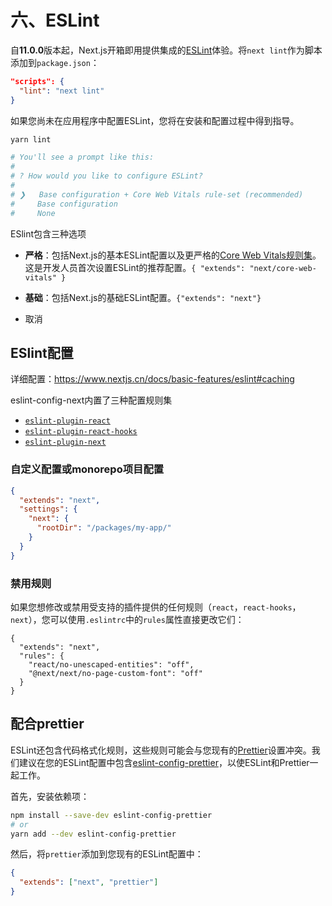 # 六、ESLint

自**11.0.0**版本起，Next.js开箱即用提供集成的[ESLint](https://eslint.org/)体验。将`next lint`作为脚本添加到`package.json`：

```json
"scripts": {
  "lint": "next lint"
}
```

如果您尚未在应用程序中配置ESLint，您将在安装和配置过程中得到指导。

```bash
yarn lint

# You'll see a prompt like this:
#
# ? How would you like to configure ESLint?
#
# ❯   Base configuration + Core Web Vitals rule-set (recommended)
#     Base configuration
#     None
```

ESlint包含三种选项

- **严格**：包括Next.js的基本ESLint配置以及更严格的[Core Web Vitals规则集](https://www.nextjs.cn/docs/basic-features/eslint#core-web-vitals)。这是开发人员首次设置ESLint的推荐配置。`{ "extends": "next/core-web-vitals" }`

- **基础**：包括Next.js的基础ESLint配置。`{"extends": "next"}`

- 取消

## ESlint配置

详细配置：https://www.nextjs.cn/docs/basic-features/eslint#caching

eslint-config-next内置了三种配置规则集

- [`eslint-plugin-react`](https://www.npmjs.com/package/eslint-plugin-react)
- [`eslint-plugin-react-hooks`](https://www.npmjs.com/package/eslint-plugin-react-hooks)
- [`eslint-plugin-next`](https://www.npmjs.com/package/@next/eslint-plugin-next)

### 自定义配置或monorepo项目配置

```json
{
  "extends": "next",
  "settings": {
    "next": {
      "rootDir": "/packages/my-app/"
    }
  }
}
```

### 禁用规则

如果您想修改或禁用受支持的插件提供的任何规则（`react`，`react-hooks`，`next`），您可以使用`.eslintrc`中的`rules`属性直接更改它们：

```
{
  "extends": "next",
  "rules": {
    "react/no-unescaped-entities": "off",
    "@next/next/no-page-custom-font": "off"
  }
}
```

## 配合prettier

ESLint还包含代码格式化规则，这些规则可能会与您现有的[Prettier](https://prettier.io/)设置冲突。我们建议在您的ESLint配置中包含[eslint-config-prettier](https://github.com/prettier/eslint-config-prettier)，以使ESLint和Prettier一起工作。

首先，安装依赖项：

```bash
npm install --save-dev eslint-config-prettier
# or
yarn add --dev eslint-config-prettier
```

然后，将`prettier`添加到您现有的ESLint配置中：

```json
{
  "extends": ["next", "prettier"]
}
```
